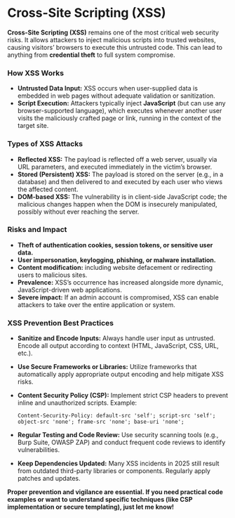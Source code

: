 
# Cross-Site Scripting (XSS)

**Cross-Site Scripting (XSS)** remains one of the most critical web security risks. It allows attackers to inject malicious scripts into trusted websites, causing visitors’ browsers to execute this untrusted code. This can lead to anything from **credential theft** to full system compromise.

### How XSS Works

- **Untrusted Data Input:** XSS occurs when user-supplied data is embedded in web pages without adequate validation or sanitization.
- **Script Execution:** Attackers typically inject **JavaScript** (but can use any browser-supported language), which executes whenever another user visits the maliciously crafted page or link, running in the context of the target site.

### Types of XSS Attacks
 
- **Reflected XSS:** The payload is reflected off a web server, usually via URL parameters, and executed immediately in the victim’s browser.
- **Stored (Persistent) XSS:** The payload is stored on the server (e.g., in a database) and then delivered to and executed by each user who views the affected content.
- **DOM-based XSS:** The vulnerability is in client-side JavaScript code; the malicious changes happen when the DOM is insecurely manipulated, possibly without ever reaching the server.

### Risks and Impact

- **Theft of authentication cookies, session tokens, or sensitive user data.**
- **User impersonation, keylogging, phishing, or malware installation.**
- **Content modification:** including website defacement or redirecting users to malicious sites.
- **Prevalence:** XSS’s occurrence has increased alongside more dynamic, JavaScript-driven web applications.
- **Severe impact:** If an admin account is compromised, XSS can enable attackers to take over the entire application or system.

### XSS Prevention Best Practices

- **Sanitize and Encode Inputs:** Always handle user input as untrusted. Encode all output according to context (HTML, JavaScript, CSS, URL, etc.).
- **Use Secure Frameworks or Libraries:** Utilize frameworks that automatically apply appropriate output encoding and help mitigate XSS risks.
- **Content Security Policy (CSP):** Implement strict CSP headers to prevent inline and unauthorized scripts. Example:

  ```
  Content-Security-Policy: default-src 'self'; script-src 'self'; object-src 'none'; frame-src 'none'; base-uri 'none';
  ```

- **Regular Testing and Code Review:** Use security scanning tools (e.g., Burp Suite, OWASP ZAP) and conduct frequent code reviews to identify vulnerabilities.
- **Keep Dependencies Updated:** Many XSS incidents in 2025 still result from outdated third-party libraries or components. Regularly apply patches and updates.

**Proper prevention and vigilance are essential. If you need practical code examples or want to understand specific techniques (like CSP implementation or secure templating), just let me know!**
